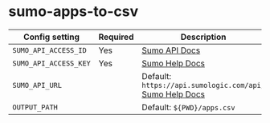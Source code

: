 # sumo-apps-to-csv

| Config setting | Required | Description |
|----------------|----------|-------------|
| `SUMO_API_ACCESS_ID` | Yes | [Sumo API Docs](https://api.sumologic.com/docs/#section/Getting-Started/Authentication) |
| `SUMO_API_ACCESS_KEY` | Yes | [Sumo Help Docs](https://help.sumologic.com/docs/manage/security/access-keys/) |
| `SUMO_API_URL` | | Default: ` https://api.sumologic.com/api/ `<br>[Sumo Help Docs](https://help.sumologic.com/docs/manage/security/access-keys/) |
| `OUTPUT_PATH` | | Default: `${PWD}/apps.csv` |

